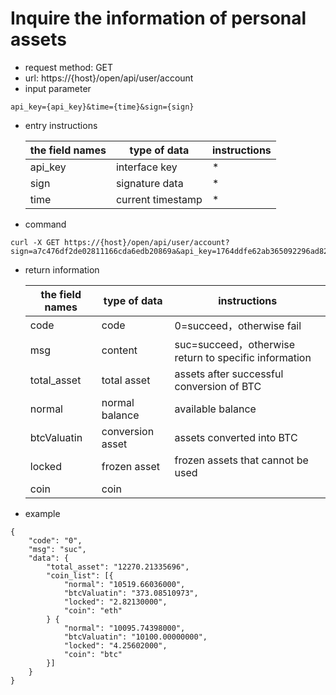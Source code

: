# Inquire the information of personal assets 
- request method: GET
- url: https://{host}/open/api/user/account
- input parameter
```
api_key={api_key}&time={time}&sign={sign}
```
- entry instructions

  | the field names | type of data | instructions |
  | --- | --- | --- |
  | api_key | interface key | * |
  | sign | signature data | * |
  | time | current timestamp | * |
   
- command
```
curl -X GET https://{host}/open/api/user/account?sign=a7c476df2de02811166cda6edb20869a&api_key=1764ddfe62ab365092296ad8272df4f9&time=1554178351
```
- return information

    | the field names | type of data | instructions |
    | --- | --- | --- |
    | code | code | 0=succeed，otherwise fail |
    | msg | content | suc=succeed，otherwise return to specific information |
    | total_asset | total asset | assets after successful conversion of BTC |
    | normal | normal balance | available balance |
    | btcValuatin | conversion asset | assets converted into BTC |
    | locked | frozen asset  | frozen assets that cannot be used |
    | coin | coin | &nbsp; |
    
- example
```
{
	"code": "0",
	"msg": "suc",
	"data": {
		"total_asset": "12270.21335696",
		"coin_list": [{
			"normal": "10519.66036000",
			"btcValuatin": "373.08510973",
			"locked": "2.82130000",
			"coin": "eth"
		} {
			"normal": "10095.74398000",
			"btcValuatin": "10100.00000000",
			"locked": "4.25602000",
			"coin": "btc"
		}]
	}
}
```

